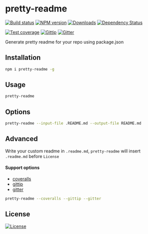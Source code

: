 pretty-readme
===

[![Build status][travis-image]][travis-url]
[![NPM version][npm-image]][npm-url]
[![Downloads][downloads-image]][downloads-url]
[![Dependency Status][david-image]][david-url]

[npm-image]: https://img.shields.io/npm/v/pretty-readme.svg?style=flat-square
[npm-url]: https://npmjs.org/package/pretty-readme
[downloads-image]: http://img.shields.io/npm/dm/pretty-readme.svg?style=flat-square
[downloads-url]: https://npmjs.org/package/pretty-readme
[david-image]: http://img.shields.io/david/chunpu/pretty-readme.svg?style=flat-square
[david-url]: https://david-dm.org/chunpu/pretty-readme

[![Test coverage][coveralls-image]][coveralls-url]
[![Gittip][gittip-image]][gittip-url]
[![Gitter][gitter-image]][gitter-url]

Generate pretty readme for your repo using package.json

Installation
---

```sh
npm i pretty-readme -g
```

Usage
---

```sh
pretty-readme
```

Options
---

```sh
pretty-readme --input-file .README.md --output-file README.md
```

Advanced
---

Write your custom readme in `.readme.md`, `pretty-readme` will insert `.readme.md` before `License`

#### Support options

- [coveralls](https://coveralls.io)
- [gittip](https://gratipay.com)
- [gitter](https://gitter.im)

```sh
pretty-readme --coveralls --gittip --gitter
```

License
---

[![License][license-image]][license-url]

[travis-image]: https://img.shields.io/travis/chunpu/pretty-readme.svg?style=flat-square
[travis-url]: https://travis-ci.org/chunpu/pretty-readme
[coveralls-image]: https://img.shields.io/coveralls/chunpu/pretty-readme/master.svg?style=flat-square
[coveralls-url]: https://coveralls.io/r/chunpu/pretty-readme
[gittip-image]: https://img.shields.io/gittip/chunpu.svg?style=flat-square
[gittip-url]: https://www.gittip.com/chunpu/
[gitter-image]: https://badges.gitter.im/chunpu/pretty-readme.svg
[gitter-url]: https://gitter.im/chunpu/pretty-readme
[license-image]: http://img.shields.io/npm/l/pretty-readme.svg?style=flat-square
[license-url]: #
